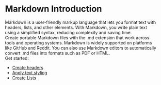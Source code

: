 # Markdown Introduction  
Markdown is a user-friendly markup language that lets you format text with headers, lists, and other elements. With Markdown, you write plain text using a simplified syntax, reducing complexity and saving time.   
Create portable Markdown files with the .md extension that work across tools and operating systems. Markdown is widely supported on platforms like GitHub and Reddit. You can also use Markdown editors to automatically convert .md files into formats such as PDF or HTML.  
Get started:
- [Create headers](./markdown_headers.md)  
- [Apply text styling](./markdown_text_styling.md)
- [Create Lists](./markdown_lists.md)